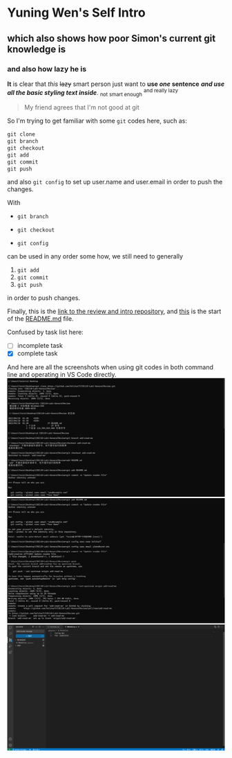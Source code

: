 # Yuning Wen's Self Intro
## which also shows how poor Simon's current git knowledge is
### and also how lazy he is
**It** is clear that *this* ~~lazy~~ smart person just want to **use _one_ sentence** ***and use all the basic styling text inside***. <sub>not smart enough</sub> <sup>and really lazy</sup>

> My friend agrees that I'm not good at git

So I'm trying to get familiar with some `git` codes here, such as:
```
git clone
git branch
git checkout
git add
git commit
git push
```
and also `git config` to set up user.name and user.email in order to push the changes.

With
* `git branch`
- `git checkout`
+ `git config`

can be used in any order some how, we still need to generally

1. `git add`
2. `git commit`
3. `git push`

in order to push changes.

Finally, this is the [link to the review and intro repository](https://github.com/Solitar7/CSE110-Lab1-GeneralReview), 
and [this](https://github.com/Solitar7/CSE110-Lab1-GeneralReview#cse110-lab1-generalreview) is the start of the [README.md](README.md) file.

Confused by task list here:
- [ ] incomplete task
- [x] complete task

And here are all the screenshots when using git codes in both command line and operating in VS Code directly.
![first half](/Lab1_Screenshots/first_half.png)
![last half](/Lab1_Screenshots/last_half.png)
![staged commit](/Lab1_Screenshots/staged_commit.png)